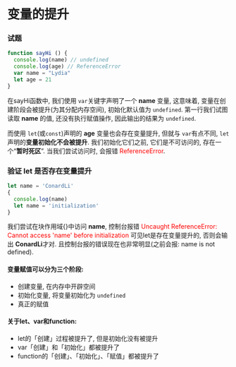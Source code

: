 # 变量的提升

### 试题

```js
function sayHi () {
  console.log(name) // undefined
  console.log(age) // ReferenceError
  var name = "Lydia"
  let age = 21
}
```

在sayHi函数中, 我们使用 ```var```关键字声明了一个 **name** 变量, 这意味着, 变量在创建阶段会被提升(为其分配内存空间), 初始化默认值为 ```undefined```. 第一行我们试图读取 **name** 的值, 还没有执行赋值操作, 因此输出的结果为 ```undefined```.

而使用 ```let```(或```const```)声明的 **age** 变量也会存在变量提升, 但就与 ```var```有点不同, ```let```声明的**变量初始化不会被提升**. 我们初始化它们之前, 它们是不可访问的, 存在一个“**暂时死区**”. 当我们尝试访问时, 会报错 <span style="color: red">ReferenceError</span>.

### 验证 let 是否存在变量提升

```js
let name = 'ConardLi'
{
  console.log(name)
  let name = 'initialization'
}
```

我们尝试在块作用域{}中访问 **name**, 控制台报错 <span style="color: red">Uncaught ReferenceError: Cannot access 'name' before initialization</span> 可见let是存在变量提升的, 否则会输出 **ConardLi**才对. 且控制台报的错误现在也非常明显(之前会报: name is not defined).

#### 变量赋值可以分为三个阶段:

- 创建变量, 在内存中开辟空间
- 初始化变量, 将变量初始化为 ```undefined```
- 真正的赋值

#### 关于let、var和function:

- let的「创建」过程被提升了, 但是初始化没有被提升
- var「创建」和「初始化」都被提升了
- function的「创建」、「初始化」、「赋值」都被提升了
